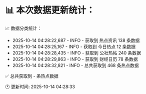 📊 本次数据更新统计：
==========================

📈 数据分类统计：
- 2025-10-14 04:28:22,687 - INFO - 获取到 热点资讯 138 条数据
- 2025-10-14 04:28:25,167 - INFO - 获取到 今日热点 12 条数据
- 2025-10-14 04:28:28,435 - INFO - 获取到 公社热帖 240 条数据
- 2025-10-14 04:28:29,863 - INFO - 获取到 财经日历 78 条数据
- 2025-10-14 04:28:32,821 - INFO - 总共获取到 468 条热点数据

✅ 总共获取到 - 条热点数据

🕐 更新时间: 2025-10-14 04:28:33
